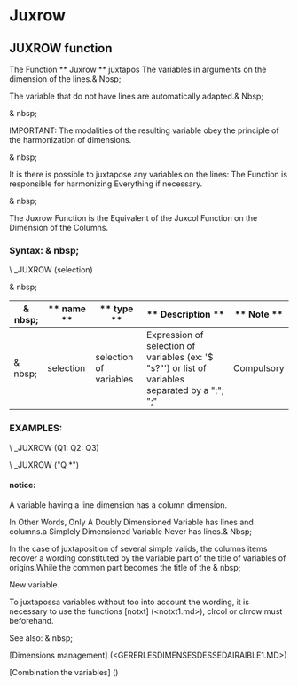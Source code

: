 # Juxrow

## JUXROW function

The Function ** Juxrow ** juxtapos The variables in arguments on the dimension of the lines.& Nbsp;

The variable that do not have lines are automatically adapted.& Nbsp;

& nbsp;

IMPORTANT: The modalities of the resulting variable obey the principle of the harmonization of dimensions.

& nbsp;

It is there is possible to juxtapose any variables on the lines: The Function is responsible for harmonizing Everything if necessary.

& nbsp;

The Juxrow Function is the Equivalent of the Juxcol Function on the Dimension of the Columns.

### Syntax: & nbsp;

\ _JUXROW (selection)

& nbsp;

| & nbsp; | ** name ** | ** type ** | ** Description ** | ** Note ** |
| --- | --- | --- | --- | --- |
| & nbsp; | selection | selection of variables | Expression of selection of variables (ex: '$ "s?"') or list of variables separated by a ";"; ";"| Compulsory |

### EXAMPLES:

\ _JUXROW (Q1: Q2: Q3)

\ _JUXROW ("Q \*")

#### notice:

A variable having a line dimension has a column dimension.

In Other Words, Only A Doubly Dimensioned Variable has lines and columns.a Simplely Dimensioned Variable Never has lines.& Nbsp;

In the case of juxtaposition of several simple valids, the columns items recover a wording constituted by the variable part of the title of variables of origins.While the common part becomes the title of the & nbsp;

New variable.

To juxtapossa variables without too into account the wording, it is necessary to use the functions [notxt] (<notxt1.md>), clrcol or clrrow must beforehand.

See also: & nbsp;

[Dimensions management] (<GERERLESDIMENSESDESSEDAIRAIBLE1.MD>)

[Combination the variables] (<combination thevariables1.md>)